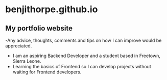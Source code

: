 # benjithorpe.github.io

## My portfolio website

-Any advice, thoughts, comments and tips on how I can improve would be appreciated.

- I am an aspiring Backend Developer and a student based in Freetown, Sierra Leone. 
- Learning the basics of Frontend so I can develop projects without waiting for Frontend developers.
